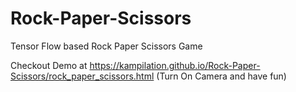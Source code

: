 # Rock-Paper-Scissors
Tensor Flow based Rock Paper Scissors Game

Checkout Demo at https://kampilation.github.io/Rock-Paper-Scissors/rock_paper_scissors.html
(Turn On Camera and have fun)
